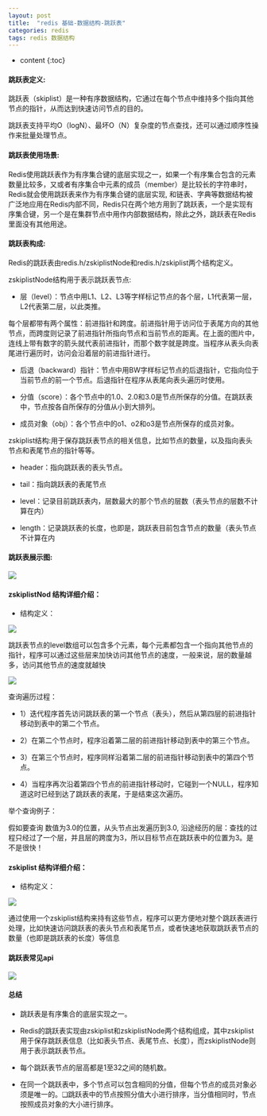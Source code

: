 ```yaml
---
layout: post
title:  "redis 基础-数据结构-跳跃表"
categories: redis
tags: redis 数据结构
---
```


* content
{:toc}

#### 跳跃表定义:

跳跃表（skiplist）是一种有序数据结构，它通过在每个节点中维持多个指向其他节点的指针，从而达到快速访问节点的目的。

跳跃表支持平均O（logN）、最坏O（N）复杂度的节点查找，还可以通过顺序性操作来批量处理节点。


#### 跳跃表使用场景:

Redis使用跳跃表作为有序集合键的底层实现之一，如果一个有序集合包含的元素数量比较多，又或者有序集合中元素的成员（member）是比较长的字符串时，Redis就会使用跳跃表来作为有序集合键的底层实现,
和链表、字典等数据结构被广泛地应用在Redis内部不同，Redis只在两个地方用到了跳跃表，一个是实现有序集合键，另一个是在集群节点中用作内部数据结构，除此之外，跳跃表在Redis里面没有其他用途。


#### 跳跃表构成:

Redis的跳跃表由redis.h/zskiplistNode和redis.h/zskiplist两个结构定义。

 zskiplistNode结构用于表示跳跃表节点:

   * 层（level）：节点中用L1、L2、L3等字样标记节点的各个层，L1代表第一层，L2代表第二层，以此类推。

  每个层都带有两个属性：前进指针和跨度。前进指针用于访问位于表尾方向的其他节点，而跨度则记录了前进指针所指向节点和当前节点的距离。在上面的图片中，连线上带有数字的箭头就代表前进指针，而那个数字就是跨度。当程序从表头向表尾进行遍历时，访问会沿着层的前进指针进行。

   * 后退（backward）指针：节点中用BW字样标记节点的后退指针，它指向位于当前节点的前一个节点。后退指针在程序从表尾向表头遍历时使用。

   *  分值（score）：各个节点中的1.0、2.0和3.0是节点所保存的分值。在跳跃表中，节点按各自所保存的分值从小到大排列。

   *  成员对象（obj）：各个节点中的o1、o2和o3是节点所保存的成员对象。

zskiplist结构:用于保存跳跃表节点的相关信息，比如节点的数量，以及指向表头节点和表尾节点的指针等等。

  * header：指向跳跃表的表头节点。

  * tail：指向跳跃表的表尾节点

  * level：记录目前跳跃表内，层数最大的那个节点的层数（表头节点的层数不计算在内）

  * length：记录跳跃表的长度，也即是，跳跃表目前包含节点的数量（表头节点不计算在内

#### 跳跃表展示图:

![](https://tva1.sinaimg.cn/large/007S8ZIlgy1gh0013kywqj30w40c442f.jpg)

####  zskiplistNod 结构详细介绍：

* 结构定义：

![](https://tva1.sinaimg.cn/large/007S8ZIlgy1gh00aw82t7j317s0l041b.jpg)

跳跃表节点的level数组可以包含多个元素，每个元素都包含一个指向其他节点的指针，程序可以通过这些层来加快访问其他节点的速度，一般来说，层的数量越多，访问其他节点的速度就越快

![](https://tva1.sinaimg.cn/large/007S8ZIlgy1gh01aoczwpj30yc0c2tcy.jpg)  

查询遍历过程：

* 1）迭代程序首先访问跳跃表的第一个节点（表头），然后从第四层的前进指针移动到表中的第二个节点。

* 2）在第二个节点时，程序沿着第二层的前进指针移动到表中的第三个节点。

* 3）在第三个节点时，程序同样沿着第二层的前进指针移动到表中的第四个节点。

* 4）当程序再次沿着第四个节点的前进指针移动时，它碰到一个NULL，程序知道这时已经到达了跳跃表的表尾，于是结束这次遍历。

举个查询例子：

假如要查询 数值为3.0的位置，从头节点出发遍历到3.0, 沿途经历的层：查找的过程只经过了一个层，并且层的跨度为3，所以目标节点在跳跃表中的位置为3。是不是很快！

####  zskiplist 结构详细介绍：

* 结构定义：

![](https://tva1.sinaimg.cn/large/007S8ZIlgy1gh00w61phgj316q0bumyv.jpg)

通过使用一个zskiplist结构来持有这些节点，程序可以更方便地对整个跳跃表进行处理，比如快速访问跳跃表的表头节点和表尾节点，或者快速地获取跳跃表节点的数量（也即是跳跃表的长度）等信息

#### 跳跃表常见api

![](https://tva1.sinaimg.cn/large/007S8ZIlgy1gh01ipeqxfj30r80miakt.jpg)

#### 总结

* 跳跃表是有序集合的底层实现之一。

* Redis的跳跃表实现由zskiplist和zskiplistNode两个结构组成，其中zskiplist用于保存跳跃表信息（比如表头节点、表尾节点、长度），而zskiplistNode则用于表示跳跃表节点。

* 每个跳跃表节点的层高都是1至32之间的随机数。

* 在同一个跳跃表中，多个节点可以包含相同的分值，但每个节点的成员对象必须是唯一的。❑跳跃表中的节点按照分值大小进行排序，当分值相同时，节点按照成员对象的大小进行排序。


